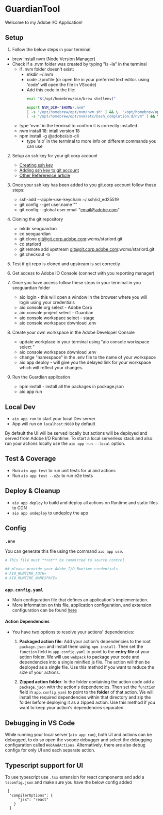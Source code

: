 # GuardianTool

Welcome to my Adobe I/O Application!

## Setup

1. Follow the below steps in your terminal:
* brew install nvm (Node Version Manager)
* Check if a .nvm folder was created by typing "ls -la" in the terminal
  - if .nvm folder doesn't exist:
    * mkdir ~/.nvm
    * code .zprofile (or open file in your preferred text editor. using 'code' will open the file in VScode)
    * Add this code in the file:
      ```bash
      eval "$(/opt/homebrew/bin/brew shellenv)"

      export NVM_DIR="$HOME/.nvm"
      [ -s "/opt/homebrew/opt/nvm/nvm.sh" ] && \. "/opt/homebrew/opt/nvm/nvm.sh" # This loads nvm
      [ -s "/opt/homebrew/opt/nvm/etc/bash_completion.d/nvm" ] && \. "/opt/homebrew/opt/nvm/etc/bash_completion.d/nvm" # This loads nvm bash_completion      
      ```
  - type 'nvm' in the terminal to confirm it is correctly installed
  - nvm install 18: intall version 18
  - npm install -g @adobe/aio-cli
    * type 'aio' in the terminal to more info on different commands you can use
   
2. Setup an ssh key for your git corp account
   * [Creating ssh key](https://docs.github.com/en/authentication/connecting-to-github-with-ssh/generating-a-new-ssh-key-and-adding-it-to-the-ssh-agent)
   * [Adding ssh key to git account](https://docs.github.com/en/authentication/connecting-to-github-with-ssh/adding-a-new-ssh-key-to-your-github-account)
   * [Other Refererence article](https://docs.github.com/en/authentication/connecting-to-github-with-ssh/adding-a-new-ssh-key-to-your-github-account)
  
3. Once your ssh key has been added to you git.corp account follow these steps:
   * ssh-add --apple-use-keychain ~/.ssh/id_ed25519
   * git config --get user.name "<username>"
   * git config --global user.email "<email@adobe.com>"
  
4. Cloning the git repository
   * mkdir seoguardian
   * cd seoguardian
   * git clone git@git.corp.adobe.com:wcms/starlord.git
   * cd starlord
   * git remote add upstream git@git.corp.adobe.com:wcms/starlord.git
   * git checkout -b <branchname>

5. Test if git repo is cloned and upstream is set correctly

6. Get access to Adobe IO Console (connect with you reporting manager)

7. Once you have access follow these steps in your terminal in you seoguardian folder
   * aio login - this will open a window in the browser where you will login using your credentials
   * aio console org select - Adobe Corp
   * aio console project select - Guardian
   * aio console workspace select - stage
   * aio console workspace download .env
  
8. Create your own workspace in the Adobe Developer Console
   * update workplace in your terminal using "aio console workspace select <yourworkspace>"
   * aio console workspace download .env
   * change "namespace" in the .env file to the name of your workspace
   * aio app deploy - will give you the delayed link for your workspace which will reflect your changes.

9. Run the Guardian application
    * npm install - install all the packages in package.json
    * aio app run

## Local Dev

- `aio app run` to start your local Dev server
- App will run on `localhost:9080` by default

By default the UI will be served locally but actions will be deployed and served from Adobe I/O Runtime. To start a
local serverless stack and also run your actions locally use the `aio app run --local` option.

## Test & Coverage

- Run `aio app test` to run unit tests for ui and actions
- Run `aio app test --e2e` to run e2e tests

## Deploy & Cleanup

- `aio app deploy` to build and deploy all actions on Runtime and static files to CDN
- `aio app undeploy` to undeploy the app

## Config

### `.env`

You can generate this file using the command `aio app use`. 

```bash
# This file must **not** be committed to source control

## please provide your Adobe I/O Runtime credentials
# AIO_RUNTIME_AUTH=
# AIO_RUNTIME_NAMESPACE=
```

### `app.config.yaml`

- Main configuration file that defines an application's implementation. 
- More information on this file, application configuration, and extension configuration 
  can be found [here](https://developer.adobe.com/app-builder/docs/guides/appbuilder-configuration/#appconfigyaml)

#### Action Dependencies

- You have two options to resolve your actions' dependencies:

  1. **Packaged action file**: Add your action's dependencies to the root
   `package.json` and install them using `npm install`. Then set the `function`
   field in `app.config.yaml` to point to the **entry file** of your action
   folder. We will use `webpack` to package your code and dependencies into a
   single minified js file. The action will then be deployed as a single file.
   Use this method if you want to reduce the size of your actions.

  2. **Zipped action folder**: In the folder containing the action code add a
     `package.json` with the action's dependencies. Then set the `function`
     field in `app.config.yaml` to point to the **folder** of that action. We will
     install the required dependencies within that directory and zip the folder
     before deploying it as a zipped action. Use this method if you want to keep
     your action's dependencies separated.

## Debugging in VS Code

While running your local server (`aio app run`), both UI and actions can be debugged, to do so open the vscode debugger
and select the debugging configuration called `WebAndActions`.
Alternatively, there are also debug configs for only UI and each separate action.

## Typescript support for UI

To use typescript use `.tsx` extension for react components and add a `tsconfig.json` 
and make sure you have the below config added
```
 {
  "compilerOptions": {
      "jsx": "react"
    }
  } 
```
